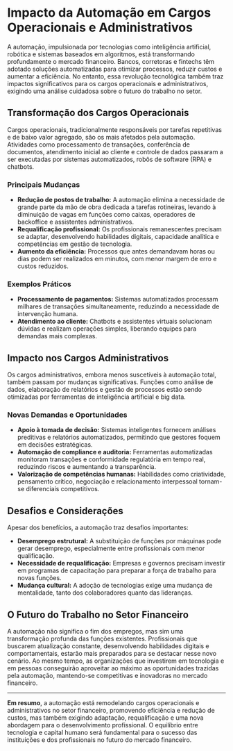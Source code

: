 # Impacto da Automação em Cargos Operacionais e Administrativos

A automação, impulsionada por tecnologias como inteligência artificial, robótica e sistemas baseados em algoritmos, está transformando profundamente o mercado financeiro. Bancos, corretoras e fintechs têm adotado soluções automatizadas para otimizar processos, reduzir custos e aumentar a eficiência. No entanto, essa revolução tecnológica também traz impactos significativos para os cargos operacionais e administrativos, exigindo uma análise cuidadosa sobre o futuro do trabalho no setor.

## Transformação dos Cargos Operacionais

Cargos operacionais, tradicionalmente responsáveis por tarefas repetitivas e de baixo valor agregado, são os mais afetados pela automação. Atividades como processamento de transações, conferência de documentos, atendimento inicial ao cliente e controle de dados passaram a ser executadas por sistemas automatizados, robôs de software (RPA) e chatbots.

### Principais Mudanças

- **Redução de postos de trabalho:** A automação elimina a necessidade de grande parte da mão de obra dedicada a tarefas rotineiras, levando à diminuição de vagas em funções como caixas, operadores de backoffice e assistentes administrativos.
- **Requalificação profissional:** Os profissionais remanescentes precisam se adaptar, desenvolvendo habilidades digitais, capacidade analítica e competências em gestão de tecnologia.
- **Aumento da eficiência:** Processos que antes demandavam horas ou dias podem ser realizados em minutos, com menor margem de erro e custos reduzidos.

### Exemplos Práticos

- **Processamento de pagamentos:** Sistemas automatizados processam milhares de transações simultaneamente, reduzindo a necessidade de intervenção humana.
- **Atendimento ao cliente:** Chatbots e assistentes virtuais solucionam dúvidas e realizam operações simples, liberando equipes para demandas mais complexas.

## Impacto nos Cargos Administrativos

Os cargos administrativos, embora menos suscetíveis à automação total, também passam por mudanças significativas. Funções como análise de dados, elaboração de relatórios e gestão de processos estão sendo otimizadas por ferramentas de inteligência artificial e big data.

### Novas Demandas e Oportunidades

- **Apoio à tomada de decisão:** Sistemas inteligentes fornecem análises preditivas e relatórios automatizados, permitindo que gestores foquem em decisões estratégicas.
- **Automação de compliance e auditoria:** Ferramentas automatizadas monitoram transações e conformidade regulatória em tempo real, reduzindo riscos e aumentando a transparência.
- **Valorização de competências humanas:** Habilidades como criatividade, pensamento crítico, negociação e relacionamento interpessoal tornam-se diferenciais competitivos.

## Desafios e Considerações

Apesar dos benefícios, a automação traz desafios importantes:

- **Desemprego estrutural:** A substituição de funções por máquinas pode gerar desemprego, especialmente entre profissionais com menor qualificação.
- **Necessidade de requalificação:** Empresas e governos precisam investir em programas de capacitação para preparar a força de trabalho para novas funções.
- **Mudança cultural:** A adoção de tecnologias exige uma mudança de mentalidade, tanto dos colaboradores quanto das lideranças.

## O Futuro do Trabalho no Setor Financeiro

A automação não significa o fim dos empregos, mas sim uma transformação profunda das funções existentes. Profissionais que buscarem atualização constante, desenvolvendo habilidades digitais e comportamentais, estarão mais preparados para se destacar nesse novo cenário. Ao mesmo tempo, as organizações que investirem em tecnologia e em pessoas conseguirão aproveitar ao máximo as oportunidades trazidas pela automação, mantendo-se competitivas e inovadoras no mercado financeiro.

---

**Em resumo**, a automação está remodelando cargos operacionais e administrativos no setor financeiro, promovendo eficiência e redução de custos, mas também exigindo adaptação, requalificação e uma nova abordagem para o desenvolvimento profissional. O equilíbrio entre tecnologia e capital humano será fundamental para o sucesso das instituições e dos profissionais no futuro do mercado financeiro.